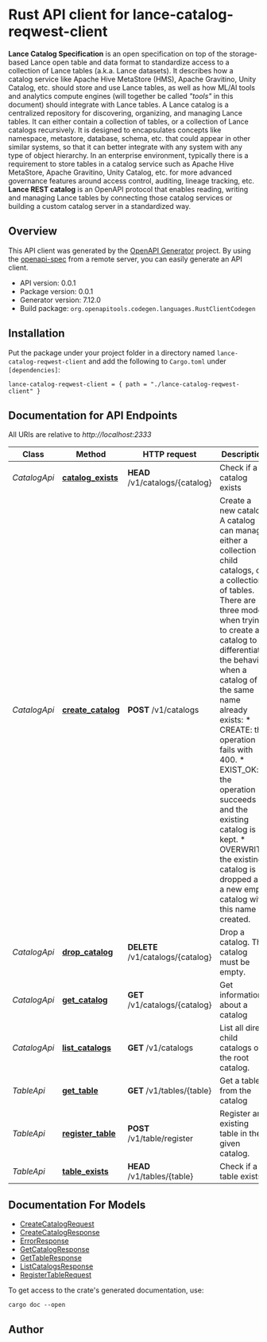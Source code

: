 # Rust API client for lance-catalog-reqwest-client

**Lance Catalog Specification** is an open specification on top of the storage-based Lance open table and data format  to standardize access to a collection of Lance tables (a.k.a. Lance datasets). It describes how a catalog service like Apache Hive MetaStore (HMS), Apache Gravitino, Unity Catalog, etc. should store and use Lance tables, as well as how ML/AI tools and analytics compute engines (will together be called _\"tools\"_ in this document) should integrate with Lance tables.
A Lance catalog is a centralized repository for discovering, organizing, and managing Lance tables. It can either contain a collection of tables, or a collection of Lance catalogs recursively. It is designed to encapsulates concepts like namespace, metastore, database, schema, etc. that could appear in other similar systems, so that it can better integrate with any system with any type of object hierarchy.
In an enterprise environment, typically there is a requirement to store tables in a catalog service  such as Apache Hive MetaStore, Apache Gravitino, Unity Catalog, etc.  for more advanced governance features around access control, auditing, lineage tracking, etc. **Lance REST catalog** is an OpenAPI protocol that enables reading, writing and managing Lance tables by connecting those catalog services or building a custom catalog server in a standardized way.



## Overview

This API client was generated by the [OpenAPI Generator](https://openapi-generator.tech) project.  By using the [openapi-spec](https://openapis.org) from a remote server, you can easily generate an API client.

- API version: 0.0.1
- Package version: 0.0.1
- Generator version: 7.12.0
- Build package: `org.openapitools.codegen.languages.RustClientCodegen`

## Installation

Put the package under your project folder in a directory named `lance-catalog-reqwest-client` and add the following to `Cargo.toml` under `[dependencies]`:

```
lance-catalog-reqwest-client = { path = "./lance-catalog-reqwest-client" }
```

## Documentation for API Endpoints

All URIs are relative to *http://localhost:2333*

Class | Method | HTTP request | Description
------------ | ------------- | ------------- | -------------
*CatalogApi* | [**catalog_exists**](docs/CatalogApi.md#catalog_exists) | **HEAD** /v1/catalogs/{catalog} | Check if a catalog exists
*CatalogApi* | [**create_catalog**](docs/CatalogApi.md#create_catalog) | **POST** /v1/catalogs | Create a new catalog. A catalog can manage either a collection of child catalogs, or a collection of tables. There are three modes when trying to create a catalog to differentiate the behavior when a catalog of the same name already exists:   * CREATE: the operation fails with 400.   * EXIST_OK: the operation succeeds and the existing catalog is kept.   * OVERWRITE: the existing catalog is dropped and a new empty catalog with this name is created. 
*CatalogApi* | [**drop_catalog**](docs/CatalogApi.md#drop_catalog) | **DELETE** /v1/catalogs/{catalog} | Drop a catalog. The catalog must be empty.
*CatalogApi* | [**get_catalog**](docs/CatalogApi.md#get_catalog) | **GET** /v1/catalogs/{catalog} | Get information about a catalog
*CatalogApi* | [**list_catalogs**](docs/CatalogApi.md#list_catalogs) | **GET** /v1/catalogs | List all direct child catalogs of the root catalog. 
*TableApi* | [**get_table**](docs/TableApi.md#get_table) | **GET** /v1/tables/{table} | Get a table from the catalog
*TableApi* | [**register_table**](docs/TableApi.md#register_table) | **POST** /v1/table/register | Register an existing table in the given catalog. 
*TableApi* | [**table_exists**](docs/TableApi.md#table_exists) | **HEAD** /v1/tables/{table} | Check if a table exists


## Documentation For Models

 - [CreateCatalogRequest](docs/CreateCatalogRequest.md)
 - [CreateCatalogResponse](docs/CreateCatalogResponse.md)
 - [ErrorResponse](docs/ErrorResponse.md)
 - [GetCatalogResponse](docs/GetCatalogResponse.md)
 - [GetTableResponse](docs/GetTableResponse.md)
 - [ListCatalogsResponse](docs/ListCatalogsResponse.md)
 - [RegisterTableRequest](docs/RegisterTableRequest.md)


To get access to the crate's generated documentation, use:

```
cargo doc --open
```

## Author



